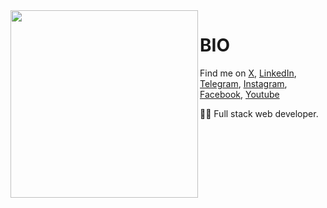 <img align='left' src='https://raw.githubusercontent.com/vcalderonoyarce/vcalderonoyarce/master/images/anno_.gif' width='300"'>
  
# BIO

Find me on [X](https://x.com/vcalderondev), [LinkedIn](https://www.linkedin.com/in/vcalderondev), [Telegram](https://t.me/vcalderondev), [Instagram](https://instagram.com/vcalderondev), [Facebook](https://facebook.com/vcalderondev), [Youtube](https://www.youtube.com/channel/UCH9bkAzczTtl07IMeunzsww)

👨‍💻 Full stack web developer.